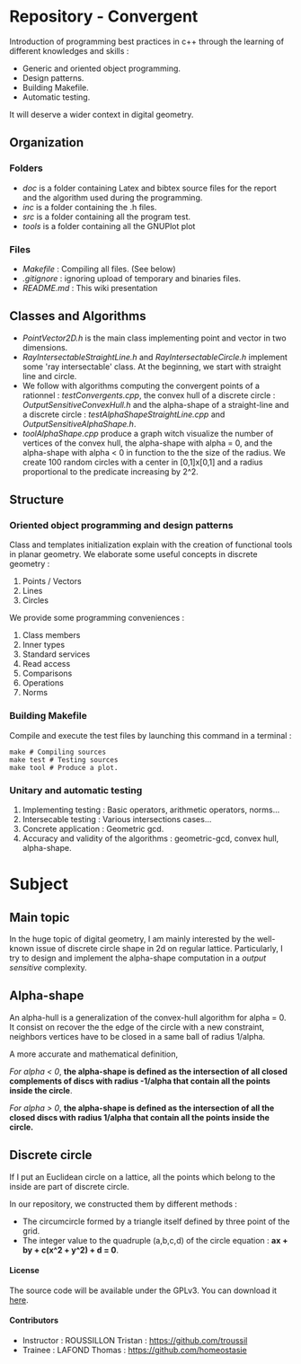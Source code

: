 # Repository - Convergent

Introduction of programming best practices in c++ through the learning of different knowledges and skills :

* Generic and oriented object programming.
* Design patterns.
* Building Makefile.
* Automatic testing.

It will deserve a wider context in digital geometry.

## Organization

### Folders

* *doc* is a folder containing Latex and bibtex source files for the report and the algorithm used during the programming.
* *inc* is a folder containing the .h files.
* *src* is a folder containing all the program test.
* *tools* is a folder containing all the GNUPlot plot

### Files

* *Makefile* : Compiling all files. (See below)
* *.gitignore* : ignoring upload of temporary and binaries files.
* *README.md* : This wiki presentation

## Classes and Algorithms

* *PointVector2D.h* is the main class implementing point and vector in two dimensions.
* *RayIntersectableStraightLine.h* and *RayIntersectableCircle.h* implement some 'ray intersectable' class. At the beginning, we start with straight line and circle.
* We follow with algorithms computing the convergent points of a rationnel : *testConvergents.cpp*, the convex hull of a discrete circle : *OutputSensitiveConvexHull.h* and the alpha-shape of a straight-line and a discrete circle : *testAlphaShapeStraightLine.cpp* and *OutputSensitiveAlphaShape.h*.
* *toolAlphaShape.cpp* produce a graph witch visualize the number of vertices of the convex hull, the alpha-shape with alpha = 0, and the alpha-shape with alpha < 0 in function to the the size of the radius. We create 100 random circles with a center in [0,1]x[0,1] and a radius proportional to the predicate increasing by 2^2.


## Structure

### Oriented object programming and design patterns

Class and templates initialization explain with the creation of functional tools in planar geometry. We elaborate some useful concepts in discrete geometry :

1. Points / Vectors
2. Lines
3. Circles

We provide some programming conveniences :

1. Class members
2. Inner types
3. Standard services
4. Read access
5. Comparisons
6. Operations
7. Norms

### Building Makefile


Compile and execute the test files by launching this command in a terminal :

```
make # Compiling sources
make test # Testing sources
make tool # Produce a plot.
```

### Unitary and automatic testing

1. Implementing testing : Basic operators, arithmetic operators, norms...
2. Intersecable testing : Various intersections cases...
3. Concrete application : Geometric gcd.
4. Accuracy and validity of the algorithms : geometric-gcd, convex hull, alpha-shape.


# Subject

## Main topic

In the huge topic of digital geometry, I am mainly interested by the well-known issue of discrete circle shape in 2d on regular lattice. Particularly, I try to design and implement the alpha-shape computation in a *output sensitive* complexity.

## Alpha-shape

An alpha-hull is a generalization of the convex-hull algorithm for alpha = 0. It consist on recover the the edge of the circle with a new constraint, neighbors vertices have to be closed in a same ball of radius 1/alpha.

A more accurate and mathematical definition,

*For alpha < 0*, **the alpha-shape is defined as the intersection of all closed complements of discs with radius -1/alpha that contain all the points inside the circle**.

*For alpha > 0*, **the alpha-shape is defined as the intersection of all the closed discs with radius 1/alpha that contain all the points inside the circle.**

## Discrete circle

If I put an Euclidean circle on a lattice, all the points which belong to the inside are part of discrete circle.

In our repository, we constructed them by different methods :

* The circumcircle formed by a triangle itself defined by three point of the grid.
* The integer value to the quadruple (a,b,c,d) of the circle equation : **ax + by + c(x^2 + y^2) + d = 0**.

#### License

The source code will be available under the GPLv3.
You can download it [here](http://www.gnu.org/licenses/gpl-3.0.txt).

#### Contributors

* Instructor : ROUSSILLON Tristan : https://github.com/troussil
* Trainee : LAFOND Thomas : https://github.com/homeostasie
